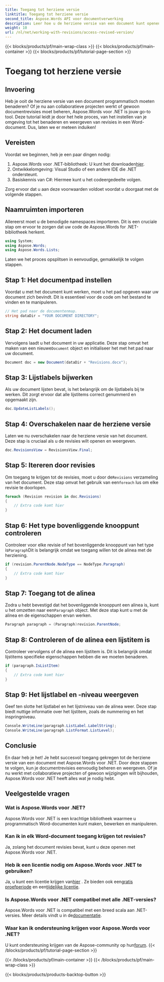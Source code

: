 ```yaml
---
title: Toegang tot herziene versie
linktitle: Toegang tot herziene versie
second_title: Aspose.Words API voor documentverwerking
description: Leer hoe u de herziene versie van een document kunt openen en weergeven met Aspose.Words voor .NET. Volg onze stapsgewijze handleiding voor naadloos documentbeheer.
weight: 10
url: /nl/net/working-with-revisions/access-revised-version/
---
```


{{< blocks/products/pf/main-wrap-class >}}
{{< blocks/products/pf/main-container >}}
{{< blocks/products/pf/tutorial-page-section >}}

# Toegang tot herziene versie

## Invoering

Heb je ooit de herziene versie van een document programmatisch moeten benaderen? Of je nu aan collaboratieve projecten werkt of gewoon documentrevisies moet beheren, Aspose.Words voor .NET is jouw go-to tool. Deze tutorial leidt je door het hele proces, van het instellen van je omgeving tot het benaderen en weergeven van revisies in een Word-document. Dus, laten we er meteen induiken!

## Vereisten

Voordat we beginnen, heb je een paar dingen nodig:

1.  Aspose.Words voor .NET-bibliotheek: U kunt het downloaden[hier](https://releases.aspose.com/words/net/).
2. Ontwikkelomgeving: Visual Studio of een andere IDE die .NET ondersteunt.
3. Basiskennis van C#: Hiermee kunt u het codeergedeelte volgen.

Zorg ervoor dat u aan deze voorwaarden voldoet voordat u doorgaat met de volgende stappen.

## Naamruimten importeren

Allereerst moet u de benodigde namespaces importeren. Dit is een cruciale stap om ervoor te zorgen dat uw code de Aspose.Words for .NET-bibliotheek herkent.

```csharp
using System;
using Aspose.Words;
using Aspose.Words.Lists;
```

Laten we het proces opsplitsen in eenvoudige, gemakkelijk te volgen stappen.

## Stap 1: Het documentpad instellen

Voordat u met het document kunt werken, moet u het pad opgeven waar uw document zich bevindt. Dit is essentieel voor de code om het bestand te vinden en te manipuleren.

```csharp
// Het pad naar de documentenmap.
string dataDir = "YOUR DOCUMENT DIRECTORY";
```

## Stap 2: Het document laden

 Vervolgens laadt u het document in uw applicatie. Deze stap omvat het maken van een nieuwe`Document` object en initialiseer het met het pad naar uw document.

```csharp
Document doc = new Document(dataDir + "Revisions.docx");
```

## Stap 3: Lijstlabels bijwerken

Als uw document lijsten bevat, is het belangrijk om de lijstlabels bij te werken. Dit zorgt ervoor dat alle lijstitems correct genummerd en opgemaakt zijn.

```csharp
doc.UpdateListLabels();
```

## Stap 4: Overschakelen naar de herziene versie

Laten we nu overschakelen naar de herziene versie van het document. Deze stap is cruciaal als u de revisies wilt openen en weergeven.

```csharp
doc.RevisionsView = RevisionsView.Final;
```

## Stap 5: Itereren door revisies

 Om toegang te krijgen tot de revisies, moet u door de`Revisions` verzameling van het document. Deze stap omvat het gebruik van een`foreach` lus om elke revisie te doorlopen.

```csharp
foreach (Revision revision in doc.Revisions)
{
    // Extra code komt hier
}
```

## Stap 6: Het type bovenliggende knooppunt controleren

 Controleer voor elke revisie of het bovenliggende knooppunt van het type is`Paragraph`Dit is belangrijk omdat we toegang willen tot de alinea met de herziening.

```csharp
if (revision.ParentNode.NodeType == NodeType.Paragraph)
{
    // Extra code komt hier
}
```

## Stap 7: Toegang tot de alinea

 Zodra u hebt bevestigd dat het bovenliggende knooppunt een alinea is, kunt u het omzetten naar een`Paragraph` object. Met deze stap kunt u met de alinea en de eigenschappen ervan werken.

```csharp
Paragraph paragraph = (Paragraph)revision.ParentNode;
```

## Stap 8: Controleren of de alinea een lijstitem is

Controleer vervolgens of de alinea een lijstitem is. Dit is belangrijk omdat lijstitems specifieke eigenschappen hebben die we moeten benaderen.

```csharp
if (paragraph.IsListItem)
{
    // Extra code komt hier
}
```

## Stap 9: Het lijstlabel en -niveau weergeven

Geef ten slotte het lijstlabel en het lijstniveau van de alinea weer. Deze stap biedt nuttige informatie over het lijstitem, zoals de nummering en het inspringniveau.

```csharp
Console.WriteLine(paragraph.ListLabel.LabelString);
Console.WriteLine(paragraph.ListFormat.ListLevel);
```

## Conclusie

En daar heb je het! Je hebt succesvol toegang gekregen tot de herziene versie van een document met Aspose.Words voor .NET. Door deze stappen te volgen, kun je documentrevisies eenvoudig beheren en weergeven. Of je nu werkt met collaboratieve projecten of gewoon wijzigingen wilt bijhouden, Aspose.Words voor .NET heeft alles wat je nodig hebt.

## Veelgestelde vragen

### Wat is Aspose.Words voor .NET?
Aspose.Words voor .NET is een krachtige bibliotheek waarmee u programmatisch Word-documenten kunt maken, bewerken en manipuleren.

### Kan ik in elk Word-document toegang krijgen tot revisies?
Ja, zolang het document revisies bevat, kunt u deze openen met Aspose.Words voor .NET.

### Heb ik een licentie nodig om Aspose.Words voor .NET te gebruiken?
 Ja, u kunt een licentie krijgen van[hier](https://purchase.aspose.com/buy) . Ze bieden ook een[gratis proefperiode](https://releases.aspose.com/) en een[tijdelijke licentie](https://purchase.aspose.com/temporary-license/).

### Is Aspose.Words voor .NET compatibel met alle .NET-versies?
Aspose.Words voor .NET is compatibel met een breed scala aan .NET-versies. Meer details vindt u in de[documentatie](https://reference.aspose.com/words/net/).

### Waar kan ik ondersteuning krijgen voor Aspose.Words voor .NET?
 U kunt ondersteuning krijgen van de Aspose-community op hun[forum](https://forum.aspose.com/c/words/8).
{{< /blocks/products/pf/tutorial-page-section >}}

{{< /blocks/products/pf/main-container >}}
{{< /blocks/products/pf/main-wrap-class >}}

{{< blocks/products/products-backtop-button >}}
